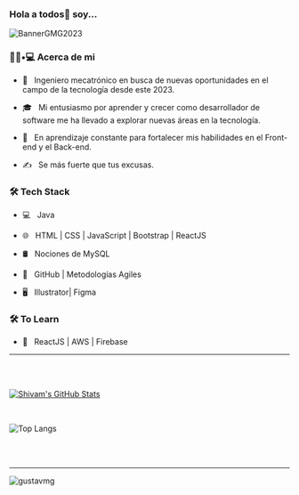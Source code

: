 ### Hola a todos👋 soy...
![BannerGMG2023](https://github.com/GustavMG/GustavMG/assets/94927159/6248400a-91d7-459b-988b-7681e64863a6)
<!--
<img src="https://raw.githubusercontent.com/iCharlesZ/FigureBed/master/img/octocat.gif" width="230">

**GustavMG/GustavMG** is a ✨ _special_ ✨ repository because its `README.md` (this file) appears on your GitHub profile.
-->
<h3> 👨🏻•💻 Acerca de mi </h3>



- 🤔 &nbsp; Ingeniero mecatrónico en busca de nuevas oportunidades en el campo de la tecnología desde este 2023.

- 🎓 &nbsp; Mi entusiasmo por aprender y crecer como desarrollador de software me ha llevado a explorar nuevas áreas en la tecnología.

- 🌱 &nbsp; En aprendizaje constante para fortalecer mis habilidades en el Front-end y el Back-end.

- ✍️ &nbsp; Se más fuerte que tus excusas.



<h3>🛠 Tech Stack</h3>



- 💻 &nbsp; Java

- 🌐 &nbsp; HTML | CSS | JavaScript | Bootstrap | ReactJS



- 🛢 &nbsp; Nociones de MySQL

- 🔧 &nbsp; GitHub | Metodologías Agiles

- 🖥 &nbsp; Illustrator| Figma




<h3>🛠 To Learn</h3>

- 🔧 &nbsp; ReactJS |  AWS | Firebase

<hr>
<br/><br/>

[![Shivam's GitHub Stats](https://github-readme-stats.vercel.app/api?username=GustavMG&show_icons=true&theme=dark)](https://github.com/shivam0110)

<br/>

<!--<img src="https://github.com/nirala69/nirala69/blob/master/70804f7e25b11f29db904f2fa7b4cd9d.gif" width="350" align='right'> -->

![Top Langs](https://github-readme-stats.vercel.app/api/top-langs/?username=GustavMG&show_icons=true&theme=dark)

<br><br>
<hr>


<p align="left"> <img src="https://komarev.com/ghpvc/?username=GustavMG&label=Profile%20views&color=0e75b6&style=flat" alt="gustavmg" /> </p>

<br/>
